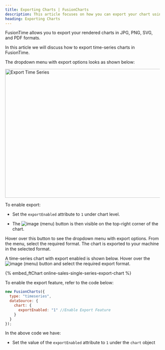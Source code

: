 ```yaml
---
title: Exporting Charts | FusionCharts
description: This article focuses on how you can export your chart using plain javascript.
heading: Exporting Charts
---
```


FusionTime allows you to export your rendered charts in JPG, PNG, SVG, and PDF formats.

In this article we will discuss how to export time-series charts in FusionTime.

The dropdown menu with export options looks as shown below:

<img src="{% site.BASE_URL %}/images/fusiontime-export-charts.png" alt="Export Time Series" width="700" height="420">

To enable export:

- Set the `exportEnabled` attribute to `1` under chart level.

- The <span> ![image](/images/exporting-as-image-and-pdf-export-button.jpg) </span> (menu) button is then visible on the top-right corner of the chart.

Hover over this button to see the dropdown menu with export options. From the menu, select the required format. The chart is exported to your machine in the selected format.

A time-series chart with export enabled is shown below. Hover over the <span> ![image](/images/exporting-as-image-and-pdf-export-button.jpg) </span> (menu) button and select the required export format.

{% embed_ftChart online-sales-single-series-export-chart %}

To enable the export feature, refer to the code below:

```javascript
new FusionCharts({
  type: "timeseries",
  dataSource: {
    chart: {
      exportEnabled: "1" //Enable Export Feature
    }
  }
});
```

In the above code we have:

- Set the value of the `exportEnabled` attribute to `1` under the `chart` object
